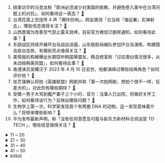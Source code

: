 1. 结束访华的马克龙称「欧洲必须减少对美国的依赖，并避免卷入美中在台湾问题上的对抗」，如何看待这一表态？ [:link:](https://www.zhihu.com/question/594662580)
2. 台湾花莲上空连传 4 声「爆炸巨响」，网友猜测「台当局『海巡署』实弹射击」，哪些信息值得关注？ [:link:](https://www.zhihu.com/question/594681388)
3. 山西晋城为改善空气禁止露天烧烤，目前官方微信已删除通知，如何看待此事？ [:link:](https://www.zhihu.com/question/594668014)
4. 东部战区持续开展环台岛战巡进逼，山东舰航母编队参加环台岛演练，构建围岛锁台态势，有哪些亮点值得关注？ [:link:](https://www.zhihu.com/question/594693510)
5. 美情报机构被曝出长期窃听韩国等盟友，韩总统室称「过往类似情况很多，从未动摇韩美同盟」，如何看待此事？ [:link:](https://www.zhihu.com/question/594685218)
6. 香港演员吴耀汉于 2023 年 4 月 10 日去世，他都演绎过哪些经典角色？如何评价他？ [:link:](https://www.zhihu.com/question/594700771)
7. 张艺谋确认将拍《英雄联盟》网剧并称「第一次拍网剧，想拍个很不一样，反差大的」，对此你有哪些期待？ [:link:](https://www.zhihu.com/question/594704497)
8. 安徽一男子大骂剖腹产妻子三个小时，官方：当事人已出院，将做好关怀工作，如何看待该行为？反映出哪些问题？ [:link:](https://www.zhihu.com/question/594606774)
9. 生物学上第一次，科学家发现首个有两套 DNA 的动物，这一发现意味着什么？将带来哪些影响？ [:link:](https://www.zhihu.com/question/594661626)
10. 华为发布最新声明，称「没有任何意愿及可能与新东方新材料合资运营 TD TECH 」，哪些信息值得关注？ [:link:](https://www.zhihu.com/question/594673648)
<details>
<summary>11 ~ 20</summary>

11. 4 月 10 日，美舰擅闯中国南沙岛礁邻近海域，南部战区新闻发言人发表谈话，哪些信息值得关注？ [:link:](https://www.zhihu.com/question/594700698)
12. 为什么斑鸠越来越多？ [:link:](https://www.zhihu.com/question/594148276)
13. Uzi 直播称「我现在去别的联赛可能还能混一混，LPL 不可能的」对此你有什么想说？ [:link:](https://www.zhihu.com/question/594707021)
14. 为什么月薪三五千的男人，舍得在网上大手大脚的打赏女主播，甘愿把自己的血汗钱打赏给别人，这是什么心理？ [:link:](https://www.zhihu.com/question/593640561)
15. 《甄嬛传》最后甄嬛是否原谅了安陵容？ [:link:](https://www.zhihu.com/question/498864236)
16. 金庸笔下最荒谬的情节“乞丐保卫襄阳”为什么得到很多人的认同？ [:link:](https://www.zhihu.com/question/594261377)
17. 商汤科技宣布推出语言大模型「商量」，支持多轮次对话、编写代码，对此你有哪些期待？ [:link:](https://www.zhihu.com/question/594793848)
18. 如何看待 LPL 解说因提及「强如 Meiko 也有河道练拳的尴尬期」被粉丝声讨致删博并道歉？ [:link:](https://www.zhihu.com/question/594707393)
19. 如何锻炼出强悍的分析能力？ [:link:](https://www.zhihu.com/question/29035318)
20. 实行全面注册制后，首批 10 只主板新股迎来集中上市，上市首日表现会如何？ [:link:](https://www.zhihu.com/question/594660348)
</details>
<details>
<summary>21 ~ 30</summary>

21. 为什么《英雄联盟》「极地大乱斗」如今带疾跑的玩家越来越多？ [:link:](https://www.zhihu.com/question/594702987)
22. 广州豪宅市场持续向好，3 月和 4 月连续成交单价超 30 万元/平方米的房源，哪些信息值得关注？ [:link:](https://www.zhihu.com/question/594593565)
23. 怎么从物理学角度学习生物? [:link:](https://www.zhihu.com/question/594486789)
24. 您相信厚积薄发、大器晚成吗？ [:link:](https://www.zhihu.com/question/584567197)
25. 即时通讯软件是否助推了「加班文化」，下班后回复工作消息，算不算加班? [:link:](https://www.zhihu.com/question/594341012)
26. 为什么野猫的狩猎食谱上没有牛、羊、鹿、鸵鸟，但猫粮很爱加呢？ [:link:](https://www.zhihu.com/question/589856488)
27. 哪位大神可以讲讲如何打造自己的知识体系? [:link:](https://www.zhihu.com/question/589015473)
28. 你所在的城市，哪些地方可以让人感受到「花香四溢」的浪漫？ [:link:](https://www.zhihu.com/question/592203801)
29. 去哪些赏花胜地，可以让你感受到「人间仙境」的美丽？ [:link:](https://www.zhihu.com/question/592203876)
30. 美剧《老友记》中，钱德勒为什么说「幽默感是用来保持距离的」？ [:link:](https://www.zhihu.com/question/579723161)
</details>
<details>
<summary>31 ~ 40</summary>

31. 如何看待《原神》3.7新角色草系猫猫【绮良良】？ [:link:](https://www.zhihu.com/question/594713718)
32. 在学校里，教师应不应该阻止学生提出表面上看似是「胡思乱想」、「愚蠢」、和「无意义」的问题？ [:link:](https://www.zhihu.com/question/585431185)
33. 如果公司的薪资水平不高，应该如何增强员工对待工作的动力和情感投入？ [:link:](https://www.zhihu.com/question/594166517)
34. 假如网文能够和音乐相结合，那蹦「网文迪」会是什么体验？ [:link:](https://www.zhihu.com/question/594582629)
35. 有人经历过什么怪事从而觉得这个世界仿佛是虚拟的吗? [:link:](https://www.zhihu.com/question/593489074)
36. 你认为金州勇士今年能走到哪？ [:link:](https://www.zhihu.com/question/594706823)
37. 安徽将在全省范围内整治剧本杀行业，这会对该行业带来哪些影响？如何避免未成年人沉迷游戏，保障其身心健康？ [:link:](https://www.zhihu.com/question/594172191)
38. 如何在职场中成功打造自己的领导形象？ [:link:](https://www.zhihu.com/question/594169551)
39. 从「饭搭子」「牌搭子」到「万物皆可搭」，「搭子文化」为何在年轻人中盛行？你想要什么「搭子」？ [:link:](https://www.zhihu.com/question/594723942)
40. 想送珠宝项链给妈妈，推荐直接购买还是定制呢？ [:link:](https://www.zhihu.com/question/583948604)
</details>
<details>
<summary>41 ~ 50</summary>

41. 作为户外爱好者，有哪些周末活动会让你「乐在其中」？ [:link:](https://www.zhihu.com/question/594041562)
42. 4 月 10 日科创 50 指数大跌近 3%，AI 概念大幅下挫，储能概念逆势拉升，如何看待今日行情？ [:link:](https://www.zhihu.com/question/594692901)
43. 《王者荣耀》中有哪些机制很强的英雄？ [:link:](https://www.zhihu.com/question/583415712)
44. 第一视角进入风暴中心，是种什么体验？ [:link:](https://www.zhihu.com/question/594699844)
45. 当下汽车技术层出不穷，混动汽车除了省油到底还有什么特点? [:link:](https://www.zhihu.com/question/594188209)
46. transformer架构的核心公式其实类似于数学期望，理解起来也不复杂，但为什么这个模型这么强呢？ [:link:](https://www.zhihu.com/question/580810624)
47. 努力就好成功吗？ [:link:](https://www.zhihu.com/question/594326867)
48. 苏伊士运河为什么不扩宽？ [:link:](https://www.zhihu.com/question/451138077)
49. 旅游途中，哪些地方可以让你感受到了「生命的力量」？ [:link:](https://www.zhihu.com/question/592203794)
50. 中国男篮若成功归化李凯尔，冲击巴黎奥运会的概率能得到多大提升？ [:link:](https://www.zhihu.com/question/594190803)
</details><details>
<summary>bilibili</summary>

1. 山东淄博一座让我不得不佩服的城市！山东烧烤看淄博！淄博消费更是绝！靠谱！ [:link:](//www.bilibili.com/video/BV1dT411p7Kd)
2. 让朋友穿成这样后，我失去了他们.... [:link:](//www.bilibili.com/video/BV15s4y1m786)
3. 【EXO】We are ONE! 出道十一周年我们正式入驻B站了！请多多支持♥ [:link:](//www.bilibili.com/video/BV14h411g7nH)
4. “做视频会影响室友吗” [:link:](//www.bilibili.com/video/BV1Ym4y1B7zo)
5. 2023华南悠悠球公开赛 4A 决赛 刘子琛 团长在线开团！🪀 [:link:](//www.bilibili.com/video/BV1Ds4y1275K)
6. 【鬼谷闲谈】比目鱼：这是鱼形的扭曲 还是环境的沦丧 [:link:](//www.bilibili.com/video/BV1R24y157oF)
7. 【医学博士】你每天这样吃饭，简直是在慢性自杀！I 胃病自救指南 [:link:](//www.bilibili.com/video/BV1VM411N7qc)
8. 说不心动，是假的！！.... [:link:](//www.bilibili.com/video/BV1ov4y1n71h)
9. 为了满足我的童年愿望，我在家里做了个鸟巢沙发 [:link:](//www.bilibili.com/video/BV1Ps4y1m7jF)
10. 探秘全世界最贵超市！1000元能买什么？到底有多贵？ [:link:](//www.bilibili.com/video/BV1524y1L7KW)
<details>
<summary>11 ~ 20</summary>

11. 我在打烊的火锅店里偷东西吃！ [:link:](//www.bilibili.com/video/BV19a4y1K7Ne)
12. 【warma】我要写书啦！！！ [:link:](//www.bilibili.com/video/BV1oM4y1y7Q4)
13. 捡到的狗子，怎么越养越不对劲儿… [:link:](//www.bilibili.com/video/BV1Ba4y1T7ZN)
14. 开挂无法提升智力 [:link:](//www.bilibili.com/video/BV1qh411g7Lr)
15. 猛女cos铃芽一口气暴走50公里！！！！什么二次元行为？ [:link:](//www.bilibili.com/video/BV1No4y1n7bs)
16. 划走将会永久失去，真的很久！ [:link:](//www.bilibili.com/video/BV1cm4y1B7eM)
17. 夺命狂奔！10位up主共享定位捉迷藏！ [:link:](//www.bilibili.com/video/BV1Xs4y127g4)
18. 难道这就是我的通灵兽？ 被乌鸦认主全过程 [:link:](//www.bilibili.com/video/BV1J24y1L744)
19. 狂 飙 大 学 版 [:link:](//www.bilibili.com/video/BV1EL411U7yA)
20. 《崩坏：星穹铁道》姬子角色PV——「追星星的人」 [:link:](//www.bilibili.com/video/BV1tT411W7T9)
</details>
<details>
<summary>21 ~ 30</summary>

21. 给院儿里的流浪猫们制作“夏季竹筒饮水器” [:link:](//www.bilibili.com/video/BV1HM4y1178B)
22. 停更了快两年半，网上竟说我死了？！ [:link:](//www.bilibili.com/video/BV1Hs4y1m7pv)
23. 拿着3000块去王嘉尔同款夜店蹦迪到底够不够？【凭啥这么贵57/还愿挑战21/夜店之王03-KOR】 [:link:](//www.bilibili.com/video/BV1bh411g71n)
24. 三代猛士来了！我太激动了！ [:link:](//www.bilibili.com/video/BV1HV4y1D7yK)
25. 柒个我——影流之主 [:link:](//www.bilibili.com/video/BV1qm4y1q7uB)
26. 来自卢森堡的退休警察，不远万里扎根在这片土地上，亲历山村巨变 [:link:](//www.bilibili.com/video/BV1jj411c7g1)
27. 没错 我要结束和她四年的男女朋友关系了 [:link:](//www.bilibili.com/video/BV1K84y1u7XT)
28. 不同段位的人像摄影师如何拍照？该说不说，第一种摄影师大家应该都遇到过吧！ [:link:](//www.bilibili.com/video/BV1hs4y1N7QS)
29. 为她做的立体书，在完工的那晚燃尽 [:link:](//www.bilibili.com/video/BV1GX4y1k71G)
30. 吃上一口海胆饺！所有烦恼都逃跑！ [:link:](//www.bilibili.com/video/BV1AN411w7pL)
</details>
<details>
<summary>31 ~ 40</summary>

31. “着火了。可是，她在火中依旧跳着舞” [:link:](//www.bilibili.com/video/BV1rV4y1f79e)
32. 上海529自助餐小青龙不限量，小青龙从头吃到尾，吃爽了 [:link:](//www.bilibili.com/video/BV1Hm4y1B7zr)
33. 世界名曲+世界名运镜灯光=？ [:link:](//www.bilibili.com/video/BV1Ra4y1K7Wn)
34. 衣服就要这么试，你学会了吗？ [:link:](//www.bilibili.com/video/BV1oL411U73e)
35. 表面上看着像小玩具，但实际上是一个大家伙 [:link:](//www.bilibili.com/video/BV1Ga4y1T7ZC)
36. 【时代少年团】旅游日常VLOG-先导片 [:link:](//www.bilibili.com/video/BV1Mh411G7tC)
37. 三代毒品同框，会有什么样的命运？ [:link:](//www.bilibili.com/video/BV1xV4y1D7wv)
38. 喊了5个原神coser给亲弟过19岁生日，这不得谢我一辈子啊 [:link:](//www.bilibili.com/video/BV1ck4y1i7Bd)
39. 花3000块买的缅因猫，没养7天就从19楼坠楼了… [:link:](//www.bilibili.com/video/BV1wo4y1n7kq)
40. 【点到为止40】棺 门 大 吉 《希腊棺材之谜》最终回 [:link:](//www.bilibili.com/video/BV1VM411N7uw)
</details>
<details>
<summary>41 ~ 50</summary>

41. 探秘最真实的黄金武器！是什么体验？价格十分昂贵！ [:link:](//www.bilibili.com/video/BV1Xg4y1g7e2)
42. 这短短的1小时，铭刻着多少人的童年回忆！！ [:link:](//www.bilibili.com/video/BV1xV4y1D71G)
43. 原神必胜客联动 线下单杀树叶 [:link:](//www.bilibili.com/video/BV1aT411x7hs)
44. 销量1735！卖的差=质量不行？浅谈销量在动画讨论中扮演的角色！【瓶说动漫】 [:link:](//www.bilibili.com/video/BV17M411N7LX)
45. 凌晨12点被可爱室友叫醒的你 [:link:](//www.bilibili.com/video/BV1CM411T75D)
46. 小朋友们好，我是演员孙彦军，我来B站了～ [:link:](//www.bilibili.com/video/BV1Jh411M7Uj)
47. 法院传票、巨额赔款、全网道歉，这就是他揭露黑暗的后果 [:link:](//www.bilibili.com/video/BV1Uh411u7sA)
48. 妈我不想开花 [:link:](//www.bilibili.com/video/BV1ih411g7Z6)
49. 什么年代了还在玩传统原神？来试试我这款【原神·现代战争】（原神动画） [:link:](//www.bilibili.com/video/BV1g84y1u7E6)
50. 切记不要睡太熟！小心潜伏在家中的类人生物！ [:link:](//www.bilibili.com/video/BV1Fj411c7bh)
</details>
<details>
<summary>51 ~ 60</summary>

51. 快让你们的好兄弟给你搞一台宝马RR！ [:link:](//www.bilibili.com/video/BV1Fs4y1m7qN)
52. “师傅你是做什么工作的？”“做思想工作的 [:link:](//www.bilibili.com/video/BV1ug4y137z2)
53. 保证没P图！你吃过比这更大的吗？ [:link:](//www.bilibili.com/video/BV1DN411A7Fr)
54. 【STN快报第七季11】英国不仅有足球流氓，还有魁地奇杀人犯 [:link:](//www.bilibili.com/video/BV1Po4y1n7Z3)
55. 博物馆迷集合！一次性怒刷全国最强13家博物馆！ [:link:](//www.bilibili.com/video/BV1yV4y1f7pk)
56. 有的人一直在长大，有的人却不会变老了 [:link:](//www.bilibili.com/video/BV1jm4y167fE)
57. 徒手剥100颗核桃，就为了还原杨贵妃吃过的失传点心？ [:link:](//www.bilibili.com/video/BV12M411T7do)
58. 《原神》剧情PV—「雪国传说」 [:link:](//www.bilibili.com/video/BV1BM411N7nB)
59. 一战中的闪避王是谁？【硬核狠人50】 [:link:](//www.bilibili.com/video/BV1h84y1u7se)
60. 张涛站起来了！ [:link:](//www.bilibili.com/video/BV1aX4y167pq)
</details>
<details>
<summary>61 ~ 70</summary>

61. 剪个头发几个保镖站我后面是种什么体验 [:link:](//www.bilibili.com/video/BV1f24y157wx)
62. 这是给成年人看的童话故事，也是我看到过最浪漫的电影《大鱼》 [:link:](//www.bilibili.com/video/BV12c411W7E3)
63. 用了72个小时画出了这几秒的动画 [:link:](//www.bilibili.com/video/BV12c411W7WK)
64. 美国保时捷竟然开餐厅？探秘全球唯一，保时捷917餐厅！！ [:link:](//www.bilibili.com/video/BV1SX4y1677H)
65. “布加拉提，我要成为『最强摇者』” [:link:](//www.bilibili.com/video/BV1Th411g7Qv)
66. 每天学习15个小时，成绩却提不上去？你可能在假努力！ [:link:](//www.bilibili.com/video/BV1Zg4y1g7cb)
67. 边吃边哭的蛋糕，做完才懂原来不是每个人都值得付出... [:link:](//www.bilibili.com/video/BV1Bv4y1n75Y)
68. 原神游戏时长两年半，全角色90级毕业！账号展示！ [:link:](//www.bilibili.com/video/BV1To4y1n74D)
69. 大学生如何在宿舍拍出《极限挑战》 [:link:](//www.bilibili.com/video/BV17j411c7eA)
70. 撕了蒜了！ [:link:](//www.bilibili.com/video/BV1UM411T7T6)
</details>
<details>
<summary>71 ~ 80</summary>

71. 休息是被允许的 [:link:](//www.bilibili.com/video/BV1ph411g7xu)
72. 随机约会挑战！居然随机到让女朋友穿着JK去…… [:link:](//www.bilibili.com/video/BV1am4y1B7mA)
73. 好想把这件衣服焊在身上！ [:link:](//www.bilibili.com/video/BV17X4y1k7G8)
74. 去央视做饭是什么体验 [:link:](//www.bilibili.com/video/BV1324y1L7j3)
75. 当我用VR来玩史上最难一格空岛生存！ [:link:](//www.bilibili.com/video/BV1LT411x7Gp)
76. 女友接入AI，害怕得不敢乱说话。。。 [:link:](//www.bilibili.com/video/BV11M411T7hM)
77. 《原神》剧情pv-「披萨纪行」 [:link:](//www.bilibili.com/video/BV1Ls4y1m7jp)
78. 震碎三观!4399下架的养丧尸游戏,最终的真结局是什么？ [:link:](//www.bilibili.com/video/BV11h411g7Jq)
79. 各地人的离谱消费！ [:link:](//www.bilibili.com/video/BV13M411K7FA)
80. 2023年3月，人类终究走上了一条无法回头的路 [:link:](//www.bilibili.com/video/BV1VL411U7MU)
</details>
<details>
<summary>81 ~ 90</summary>

81. 这桥......再贪就没了！！ [:link:](//www.bilibili.com/video/BV1zV4y1f7S6)
82. 女娲、盘古你变的？太上老君，你骗谁呢！ [:link:](//www.bilibili.com/video/BV1NN411P77r)
83. （重磅）胖龙大战一触即发！ [:link:](//www.bilibili.com/video/BV16s4y1N7SJ)
84. 家 人 们 谁 懂 啊  都掉桌上了他还要吃！ [:link:](//www.bilibili.com/video/BV1uM4y117uu)
85. 闽南语没有脏话 [:link:](//www.bilibili.com/video/BV1CV4y1f7ra)
86. 你会买去皮的、还是买不去皮的 [:link:](//www.bilibili.com/video/BV13m4y1B7Vu)
87. 我想当太空人！从零挑战通关明日之后！#3 [:link:](//www.bilibili.com/video/BV1js4y1m7KB)
88. 学校突然把体育课改成了政治课 [:link:](//www.bilibili.com/video/BV1xN411P7Ce)
89. 女学生被残害，硬汉老师重拳出击，踏平恶势力 [:link:](//www.bilibili.com/video/BV1Wk4y1v7Sd)
90. 大虐！追妻火葬场这段爆哭！他撕心裂肺的求她回来，但他生命里唯一的光还是被他亲手摧毁了！ [:link:](//www.bilibili.com/video/BV1zV4y1f7Gj)
</details>
<details>
<summary>91 ~ 100</summary>

91. 谁说黄黑皮只能走欧美风？NO！ [:link:](//www.bilibili.com/video/BV1RT411p7PF)
92. 好学生思维迟早会毁了你！一个“坏”学生的肺腑之言，救赎之道就在结尾 [:link:](//www.bilibili.com/video/BV1XN411c76o)
93. 考研英语这样备考 杀疯了！ [:link:](//www.bilibili.com/video/BV1hm4y1B7PH)
94. 泰坦：巨人城废墟怎么走？？ [:link:](//www.bilibili.com/video/BV1zc411W7tt)
95. 【保姆级】只用ChatGPT论文降重从98.9%到1.1%，耗费巨资验证效果，毕业季神器！！ [:link:](//www.bilibili.com/video/BV1K84y1T7Q1)
96. 【中字】如何处理枪伤？枪伤急救措施处理 [:link:](//www.bilibili.com/video/BV1Cs4y1N74j)
97. 长期吃饭不规律，是怎么迫害你的？ [:link:](//www.bilibili.com/video/BV1A84y1T7nE)
98. 区区必胜客，也想让帝君社死？ [:link:](//www.bilibili.com/video/BV1f24y157Mp)
99. 非呆勿扰 [:link:](//www.bilibili.com/video/BV1ps4y1N7EK)
100. 2160买一箱生蚝公主，玫瑰粉钻生蚝，刺身炫不停 [:link:](//www.bilibili.com/video/BV1XM411T7qk)
</details></details>